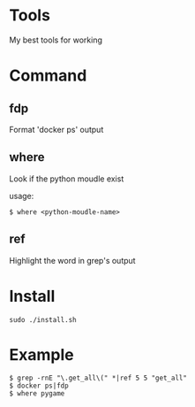 Tools
=====

My best tools for working


# Command

## fdp

Format 'docker ps' output

## where

Look if the python moudle exist

usage:

```
$ where <python-moudle-name> 
```

## ref

Highlight the word in grep's output

# Install

```
sudo ./install.sh
```

# Example

```
$ grep -rnE "\.get_all\(" *|ref 5 5 "get_all"
$ docker ps|fdp
$ where pygame
```
